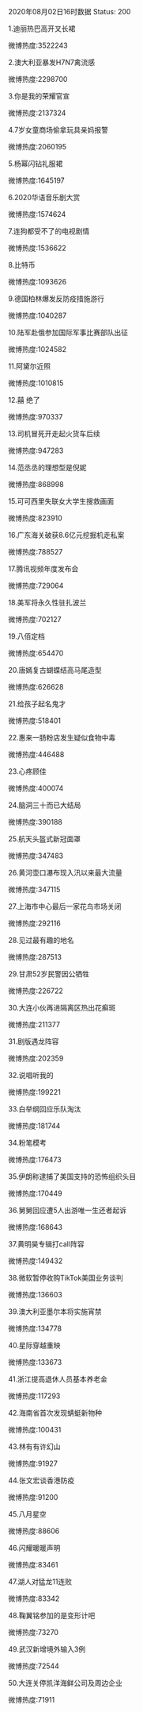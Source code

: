 2020年08月02日16时数据
Status: 200

1.迪丽热巴高开叉长裙

微博热度:3522243

2.澳大利亚暴发H7N7禽流感

微博热度:2298700

3.你是我的荣耀官宣

微博热度:2137324

4.7岁女童商场偷拿玩具亲妈报警

微博热度:2060195

5.杨幂闪钻礼服裙

微博热度:1645197

6.2020华语音乐剧大赏

微博热度:1574624

7.连狗都受不了的电视剧情

微博热度:1536622

8.比特币

微博热度:1093626

9.德国柏林爆发反防疫措施游行

微博热度:1040287

10.陆军赴俄参加国际军事比赛部队出征

微博热度:1024582

11.阿黛尔近照

微博热度:1010815

12.囍 绝了

微博热度:970337

13.司机冒死开走起火货车后续

微博热度:947283

14.范丞丞的理想型是倪妮

微博热度:868998

15.可可西里失联女大学生搜救画面

微博热度:823910

16.广东海关破获8.6亿元挖掘机走私案

微博热度:788527

17.腾讯视频年度发布会

微博热度:729064

18.美军将永久性驻扎波兰

微博热度:702127

19.八佰定档

微博热度:654470

20.唐嫣复古蝴蝶结高马尾造型

微博热度:626628

21.给孩子起名鬼才

微博热度:518401

22.惠来一肠粉店发生疑似食物中毒

微博热度:446488

23.心疼顾佳

微博热度:400074

24.脑洞三十而已大结局

微博热度:390188

25.航天头盔式新冠面罩

微博热度:347483

26.黄河壶口瀑布现入汛以来最大流量

微博热度:347115

27.上海市中心最后一家花鸟市场关闭

微博热度:292116

28.见过最有趣的地名

微博热度:287513

29.甘肃52岁民警因公牺牲

微博热度:226722

30.大连小伙再进隔离区热出花癣斑

微博热度:211377

31.剧版遇龙阵容

微博热度:202359

32.说唱听我的

微博热度:199221

33.白举纲回应乐队淘汰

微博热度:181744

34.粉笔模考

微博热度:176473

35.伊朗称逮捕了美国支持的恐怖组织头目

微博热度:170449

36.舅舅回应遭5人出游唯一生还者起诉

微博热度:168643

37.黄明昊专辑打call阵容

微博热度:149432

38.微软暂停收购TikTok美国业务谈判

微博热度:136603

39.澳大利亚墨尔本将实施宵禁

微博热度:134778

40.星际穿越重映

微博热度:133673

41.浙江提高退休人员基本养老金

微博热度:117293

42.海南省首次发现蜻蜓新物种

微博热度:100431

43.林有有许幻山

微博热度:91927

44.张文宏谈香港防疫

微博热度:91200

45.八月星空

微博热度:88606

46.闪耀暖暖声明

微博热度:83461

47.湖人对猛龙11连败

微博热度:83342

48.鞠翼铭参加的是变形计吧

微博热度:73270

49.武汉新增境外输入3例

微博热度:72544

50.大连关停凯洋海鲜公司及周边企业

微博热度:71911

